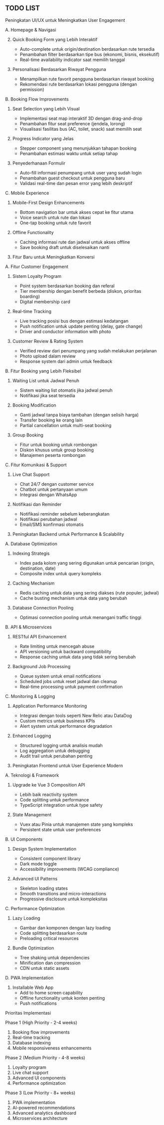 ## TODO LIST
Peningkatan UI/UX untuk Meningkatkan User Engagement

A. Homepage & Navigasi

2. Quick Booking Form yang Lebih Interaktif

    - Auto-complete untuk origin/destination berdasarkan rute tersedia
    - Penambahan filter berdasarkan tipe bus (ekonomi, bisnis, eksekutif)
    - Real-time availability indicator saat memilih tanggal

3. Personalisasi Berdasarkan Riwayat Pengguna
    - Menampilkan rute favorit pengguna berdasarkan riwayat booking
    - Rekomendasi rute berdasarkan lokasi pengguna (dengan permission)

B. Booking Flow Improvements

1. Seat Selection yang Lebih Visual

    - Implementasi seat map interaktif 3D dengan drag-and-drop
    - Penambahan fitur seat preference (jendela, lorong)
    - Visualisasi fasilitas bus (AC, toilet, snack) saat memilih seat

2. Progress Indicator yang Jelas

    - Stepper component yang menunjukkan tahapan booking
    - Penambahan estimasi waktu untuk setiap tahap

3. Penyederhanaan Formulir
    - Auto-fill informasi penumpang untuk user yang sudah login
    - Penambahan guest checkout untuk pengguna baru
    - Validasi real-time dan pesan error yang lebih deskriptif

C. Mobile Experience

1. Mobile-First Design Enhancements

    - Bottom navigation bar untuk akses cepat ke fitur utama
    - Voice search untuk rute dan lokasi
    - One-tap booking untuk rute favorit

2. Offline Functionality

    - Caching informasi rute dan jadwal untuk akses offline
    - Save booking draft untuk diselesaikan nanti

3. Fitur Baru untuk Meningkatkan Konversi

A. Fitur Customer Engagement

1. Sistem Loyalty Program

    - Point system berdasarkan booking dan referal
    - Tier membership dengan benefit berbeda (diskon, prioritas boarding)
    - Digital membership card

2. Real-time Tracking

    - Live tracking posisi bus dengan estimasi kedatangan
    - Push notification untuk update penting (delay, gate change)
    - Driver and conductor information with photo

3. Customer Review & Rating System
    - Verified review dari penumpang yang sudah melakukan perjalanan
    - Photo upload dalam review
    - Response system dari admin untuk feedback

B. Fitur Booking yang Lebih Fleksibel

1. Waiting List untuk Jadwal Penuh

    - Sistem waiting list otomatis jika jadwal penuh
    - Notifikasi jika seat tersedia

2. Booking Modification

    - Ganti jadwal tanpa biaya tambahan (dengan selisih harga)
    - Transfer booking ke orang lain
    - Partial cancellation untuk multi-seat booking

3. Group Booking
    - Fitur untuk booking untuk rombongan
    - Diskon khusus untuk group booking
    - Manajemen peserta rombongan

C. Fitur Komunikasi & Support

1. Live Chat Support

    - Chat 24/7 dengan customer service
    - Chatbot untuk pertanyaan umum
    - Integrasi dengan WhatsApp

2. Notifikasi dan Reminder

    - Notifikasi reminder sebelum keberangkatan
    - Notifikasi perubahan jadwal
    - Email/SMS konfirmasi otomatis

3. Peningkatan Backend untuk Performance & Scalability

A. Database Optimization

1. Indexing Strategis

    - Index pada kolom yang sering digunakan untuk pencarian (origin, destination, date)
    - Composite index untuk query kompleks

2. Caching Mechanism

    - Redis caching untuk data yang sering diakses (rute populer, jadwal)
    - Cache busting mechanism untuk data yang berubah

3. Database Connection Pooling
    - Optimasi connection pooling untuk menangani traffic tinggi

B. API & Microservices

1. RESTful API Enhancement

    - Rate limiting untuk mencegah abuse
    - API versioning untuk backward compatibility
    - Response caching untuk data yang tidak sering berubah

2. Background Job Processing
    - Queue system untuk email notifications
    - Scheduled jobs untuk reset jadwal dan cleanup
    - Real-time processing untuk payment confirmation

C. Monitoring & Logging

1. Application Performance Monitoring

    - Integrasi dengan tools seperti New Relic atau DataDog
    - Custom metrics untuk business KPIs
    - Alert system untuk performance degradation

2. Enhanced Logging

    - Structured logging untuk analisis mudah
    - Log aggregation untuk debugging
    - Audit trail untuk perubahan penting

3. Peningkatan Frontend untuk User Experience Modern

A. Teknologi & Framework

1. Upgrade ke Vue 3 Composition API

    - Lebih baik reactivity system
    - Code splitting untuk performance
    - TypeScript integration untuk type safety

2. State Management
    - Vuex atau Pinia untuk manajemen state yang kompleks
    - Persistent state untuk user preferences

B. UI Components

1. Design System Implementation

    - Consistent component library
    - Dark mode toggle
    - Accessibility improvements (WCAG compliance)

2. Advanced UI Patterns
    - Skeleton loading states
    - Smooth transitions and micro-interactions
    - Progressive disclosure untuk kompleksitas

C. Performance Optimization

1. Lazy Loading

    - Gambar dan komponen dengan lazy loading
    - Code splitting berdasarkan route
    - Preloading critical resources

2. Bundle Optimization
    - Tree shaking untuk dependencies
    - Minification dan compression
    - CDN untuk static assets

D. PWA Implementation

1. Installable Web App
    - Add to home screen capability
    - Offline functionality untuk konten penting
    - Push notifications

Prioritas Implementasi

Phase 1 (High Priority - 2-4 weeks)

1. Booking flow improvements
2. Real-time tracking
3. Database indexing
4. Mobile responsiveness enhancements

Phase 2 (Medium Priority - 4-8 weeks)

1. Loyalty program
2. Live chat support
3. Advanced UI components
4. Performance optimization

Phase 3 (Low Priority - 8+ weeks)

1. PWA implementation
2. AI-powered recommendations
3. Advanced analytics dashboard
4. Microservices architecture
